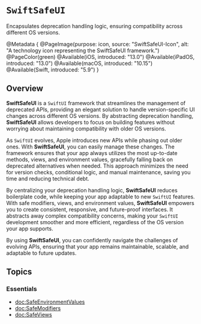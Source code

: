 # ``SwiftSafeUI``

Encapsulates deprecation handling logic, ensuring compatibility across different OS versions.

@Metadata {
    @PageImage(purpose: icon, source: "SwiftSafeUI-Icon", alt: "A technology icon representing the SwiftSafeUI framework.")
    @PageColor(green)
    @Available(iOS, introduced: "13.0")
    @Available(iPadOS, introduced: "13.0")
    @Available(macOS, introduced: "10.15")
    @Available(Swift, introduced: "5.9")
}


## Overview

**SwiftSafeUI** is a `SwiftUI` framework that streamlines the management of deprecated APIs, providing an elegant solution to handle version-specific UI changes across different OS versions. By abstracting deprecation handling, **SwiftSafeUI** allows developers to focus on building features without worrying about maintaining compatibility with older OS versions.

As `SwiftUI` evolves, Apple introduces new APIs while phasing out older ones. With **SwiftSafeUI**, you can easily manage these changes. The framework ensures that your app always utilizes the most up-to-date methods, views, and environment values, gracefully falling back on deprecated alternatives when needed. This approach minimizes the need for version checks, conditional logic, and manual maintenance, saving you time and reducing technical debt.

By centralizing your deprecation handling logic, **SwiftSafeUI** reduces boilerplate code, while keeping your app adaptable to new `SwiftUI` features. With safe modifiers, views, and environment values, **SwiftSafeUI** empowers you to create consistent, responsive, and future-proof interfaces. It abstracts away complex compatibility concerns, making your `SwiftUI` development smoother and more efficient, regardless of the OS version your app supports.

By using **SwiftSafeUI**, you can confidently navigate the challenges of evolving APIs, ensuring that your app remains maintainable, scalable, and adaptable to future updates.


## Topics

### Essentials

- <doc:SafeEnvironmentValues>
- <doc:SafeModifiers>
- <doc:SafeViews>
